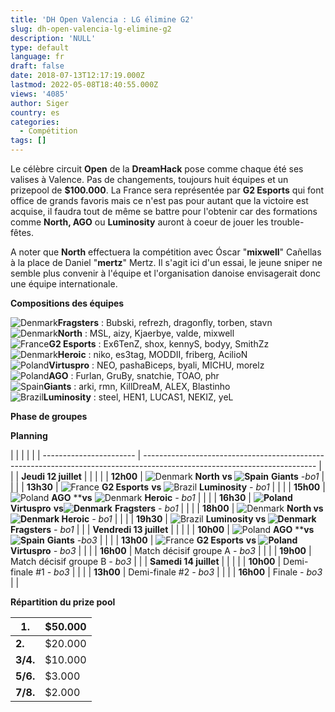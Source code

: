 ```yaml
---
title: 'DH Open Valencia : LG élimine G2'
slug: dh-open-valencia-lg-elimine-g2
description: 'NULL'
type: default
language: fr
draft: false
date: 2018-07-13T12:17:19.000Z
lastmod: 2022-05-08T18:40:55.000Z
views: '4085'
author: Siger
country: es
categories:
  - Compétition
tags: []
---
```

Le célèbre circuit **Open** de la **DreamHack** pose comme chaque été ses valises à Valence. Pas de changements, toujours huit équipes et un prizepool de **$100.000**. La France sera représentée par **G2 Esports** qui font office de grands favoris mais ce n'est pas pour autant que la victoire est acquise, il faudra tout de même se battre pour l'obtenir car des formations comme **North, AGO** ou **Luminosity** auront à coeur de jouer les trouble-fêtes.  
  
A noter que **North** effectuera la compétition avec Óscar "**mixwell**" Cañellas à la place de Daniel "**mertz**" Mertz. Il s'agit ici d'un essai, le jeune sniper ne semble plus convenir à l'équipe et l'organisation danoise envisagerait donc une équipe internationale.  
  
**Compositions des équipes**

![Denmark](/images/countries/dk.svg)⁠**Fragsters** : Bubski, refrezh, dragonfly, torben, stavn  
![Denmark](/images/countries/dk.svg)⁠**North** : MSL, aizy, Kjaerbye, valde, mixwell  
![France](/images/countries/fr.svg)⁠**G2 Esports** : Ex6TenZ, shox, kennyS, bodyy, SmithZz  
![Denmark](/images/countries/dk.svg)⁠⁠**Heroic** : niko, es3tag, MODDII, friberg, AcilioN  
![Poland](/images/countries/pl.svg)⁠**Virtuspro** : NEO, pashaBiceps, byali, MICHU, morelz  
![Poland](/images/countries/pl.svg)⁠**AGO** : Furlan, GruBy, snatchie, TOAO, phr  
![Spain](/images/countries/es.svg)⁠**Giants** : arki, rmn, KillDreaM, ALEX, Blastinho  
![Brazil](/images/countries/br.svg)⁠**Luminosity** : steel, HEN1, LUCAS1, NEKIZ, yeL

**Phase de groupes**

**Planning** 

| |                       |                                                                                                                           |  |
| ----------------------- | ------------------------------------------------------------------------------------------------------------------------- |  |
| **Jeudi 12 juillet**    |                                                                                                                           |  |
| | **12h00**             | ![Denmark](/images/countries/dk.svg)⁠ **North** **vs ![Spain](/images/countries/es.svg)⁠** **Giants** _\-bo1_             |  |
| | **13h30**             | ![France](/images/countries/fr.svg)⁠ **G2 Esports** **vs** ![Brazil](/images/countries/br.svg)⁠ **Luminosity** _\- bo1_   |  |
| | **15h00**             | ![Poland](/images/countries/pl.svg)⁠ **AGO** ****vs** ![Denmark](/images/countries/dk.svg)⁠ **Heroic** _\- bo1_           |  |
| | **16h30**             | **![Poland](/images/countries/pl.svg)⁠** **Virtuspro** **vs![Denmark](/images/countries/dk.svg)⁠** **Fragsters** _\- bo1_ |  |
| | **18h00**             | ![Denmark](/images/countries/dk.svg)⁠ **North vs ![Denmark](/images/countries/dk.svg)⁠ Heroic** _\- bo1_                  |  |
| | **19h30**             | ![Brazil](/images/countries/br.svg)⁠ **Luminosity vs ![Denmark](/images/countries/dk.svg)⁠** **Fragsters** _\- bo1_       |  |
| **Vendredi 13 juillet** |                                                                                                                           |  |
| | **10h00**             | ![Poland](/images/countries/pl.svg)⁠ **AGO** ****vs ![Spain](/images/countries/es.svg)⁠** **Giants** _\-bo3_              |  |
| | **13h00**             | ![France](/images/countries/fr.svg)⁠ **G2 Esports** **vs ![Poland](/images/countries/pl.svg)⁠** **Virtuspro** _\- bo3_    |  |
| | **16h00**             | Match décisif groupe A _\- bo3_                                                                                           |  |
| | **19h00**             | Match décisif groupe B _\- bo3_                                                                                           |  |
| **Samedi 14 juillet**   |                                                                                                                           |  |
| | **10h00**             | Demi-finale #1 _\- bo3_                                                                                                   |  |
| | **13h00**             | Demi-finale #2 _\- bo3_                                                                                                   |  |
| | **16h00**             | Finale _\- bo3_                                                                                                           |  |

  
**Répartition du prize pool**

| **1.**   | $50.000 |
| -------- | ------- |
| **2.**   | $20.000 |
| **3/4.** | $10.000 |
| **5/6.** | $3.000  |
| **7/8.** | $2.000  |

  
